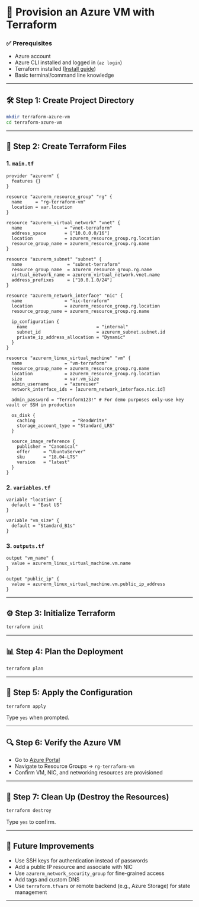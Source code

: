 # 🚀 Provision an Azure VM with Terraform

### ✅ Prerequisites

- Azure account
- Azure CLI installed and logged in (`az login`)
- Terraform installed ([Install guide](https://developer.hashicorp.com/terraform/downloads))
- Basic terminal/command line knowledge

---

## 🛠 Step 1: Create Project Directory

```bash
mkdir terraform-azure-vm
cd terraform-azure-vm
```

---

## 📄 Step 2: Create Terraform Files

### 1. `main.tf`

```hcl
provider "azurerm" {
  features {}
}

resource "azurerm_resource_group" "rg" {
  name     = "rg-terraform-vm"
  location = var.location
}

resource "azurerm_virtual_network" "vnet" {
  name                = "vnet-terraform"
  address_space       = ["10.0.0.0/16"]
  location            = azurerm_resource_group.rg.location
  resource_group_name = azurerm_resource_group.rg.name
}

resource "azurerm_subnet" "subnet" {
  name                 = "subnet-terraform"
  resource_group_name  = azurerm_resource_group.rg.name
  virtual_network_name = azurerm_virtual_network.vnet.name
  address_prefixes     = ["10.0.1.0/24"]
}

resource "azurerm_network_interface" "nic" {
  name                = "nic-terraform"
  location            = azurerm_resource_group.rg.location
  resource_group_name = azurerm_resource_group.rg.name

  ip_configuration {
    name                          = "internal"
    subnet_id                     = azurerm_subnet.subnet.id
    private_ip_address_allocation = "Dynamic"
  }
}

resource "azurerm_linux_virtual_machine" "vm" {
  name                = "vm-terraform"
  resource_group_name = azurerm_resource_group.rg.name
  location            = azurerm_resource_group.rg.location
  size                = var.vm_size
  admin_username      = "azureuser"
  network_interface_ids = [azurerm_network_interface.nic.id]

  admin_password = "Terraform123!" # For demo purposes only—use key vault or SSH in production

  os_disk {
    caching              = "ReadWrite"
    storage_account_type = "Standard_LRS"
  }

  source_image_reference {
    publisher = "Canonical"
    offer     = "UbuntuServer"
    sku       = "18.04-LTS"
    version   = "latest"
  }
}
```

### 2. `variables.tf`

```hcl
variable "location" {
  default = "East US"
}

variable "vm_size" {
  default = "Standard_B1s"
}
```

### 3. `outputs.tf`

```hcl
output "vm_name" {
  value = azurerm_linux_virtual_machine.vm.name
}

output "public_ip" {
  value = azurerm_linux_virtual_machine.vm.public_ip_address
}
```

---

## ⚙️ Step 3: Initialize Terraform

```bash
terraform init
```

---

## 📊 Step 4: Plan the Deployment

```bash
terraform plan
```

---

## 🚀 Step 5: Apply the Configuration

```bash
terraform apply
```

Type `yes` when prompted.

---

## 🔍 Step 6: Verify the Azure VM

- Go to [Azure Portal](https://portal.azure.com)
- Navigate to Resource Groups → `rg-terraform-vm`
- Confirm VM, NIC, and networking resources are provisioned

---

## 🧼 Step 7: Clean Up (Destroy the Resources)

```bash
terraform destroy
```

Type `yes` to confirm.

---

## 📝 Future Improvements

- Use SSH keys for authentication instead of passwords
- Add a public IP resource and associate with NIC
- Use `azurerm_network_security_group` for fine-grained access
- Add tags and custom DNS
- Use `terraform.tfvars` or remote backend (e.g., Azure Storage) for state management

---